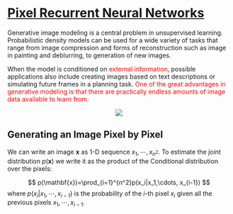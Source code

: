 # [Pixel Recurrent Neural Networks](https://arxiv.org/pdf/1601.06759v3.pdf)


Generative image modeling is a central problem in unsupervised learning. Probabilistic density models can be used for a wide variety of tasks that range from image compression and forms of reconstruction such as image in painting and deblurring,  to generation of new images.

When the model is conditioned on <font style="color:red">external information</font>, possible applications also include creating images based on text descriptions or simulating future frames in a planning task.  <font style="color:red">One of the great advantages in generative modeling is that there are practically endless amounts of image data available to learn from.</font>


<center><img src="https://pbs.twimg.com/media/CZprVAZW0AAWaB_.png"></img></center>


## Generating an Image Pixel by Pixel

We can write an image $\mathbf{x}$ as 1-D sequence $x_1,\cdots, x_{n^2}$. To estimate the joint distribution $p(\mathbf{x})$ we write it as the product of the Conditional distribution over the pixels:

$$
p(\mathbf{x})=\prod_{i=1}^{n^2}p(x_i|x_1,\cdots, x_{i-1})
$$
where $p(x_i|x_1,\cdots, x_{i-1})$ is the probability of the $i$-th pixel $x_i$ given all the previous pixels $x_1,\cdots,x_{i-1}$.
